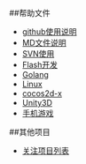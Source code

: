 ##帮助文件
- [github使用说明](<Github_Readme.md>)
- [MD文件说明](<MD_Readme.md>)
- [SVN使用](<svn.md>)
- [Flash开发](<flash.md>)
- [Golang](<go.md>)
- [Linux](<linux.md>)
- [cocos2d-x](<cocos2d-x.md>)
- [Unity3D](<Unity.md>)
- [手机游戏](<MobileGame.md>)

##其他项目
- [关注项目列表](<!Projects.md>)
